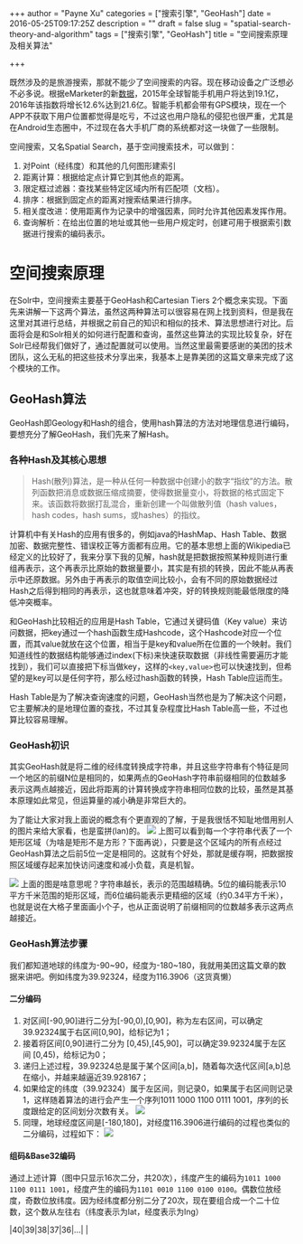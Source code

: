 +++
author = "Payne Xu"
categories = ["搜索引擎", "GeoHash"]
date = 2016-05-25T09:17:25Z
description = ""
draft = false
slug = "spatial-search-theory-and-algorithm"
tags = ["搜索引擎", "GeoHash"]
title = "空间搜索原理及相关算法"

+++



既然涉及的是旅游搜索，那就不能少了空间搜索的内容。现在移动设备之广泛想必不必多说。根据eMarketer的新[数据](http://www.chinabgao.com/stat/stats/39758.html)，2015年全球智能手机用户将达到19.1亿，2016年该指数将增长12.6%达到21.6亿。智能手机都会带有GPS模块，现在一个APP不获取下用户位置都觉得是吃亏，不过这也用户隐私的侵犯也很严重，尤其是在Android生态圈中，不过现在各大手机厂商的系统都对这一块做了一些限制。

空间搜索，又名Spatial Search，基于空间搜索技术，可以做到：

<!--more-->

1. 对Point（经纬度）和其他的几何图形建索引
2. 距离计算：根据给定点计算它到其他点的距离。
3. 限定框过滤器：查找某些特定区域内所有匹配项（文档）。
4. 排序：根据到固定点的距离对搜索结果进行排序。
5. 相关度改进：使用距离作为记录中的增强因素，同时允许其他因素发挥作用。
6. 查询解析：在给出位置的地址或其他一些用户规定时，创建可用于根据索引数据进行搜索的编码表示。

# 空间搜索原理
在Solr中，空间搜索主要基于GeoHash和Cartesian Tiers 2个概念来实现。下面先来讲解一下这两个算法，虽然这两种算法可以很容易在网上找到资料，但是我在这里对其进行总结，并根据之前自己的知识和相似的技术、算法思想进行对比。后面将会是和Solr相关的如何进行配置和查询，虽然这些算法的实现比较复杂，好在Solr已经帮我们做好了，通过配置就可以使用。当然这里最需要感谢的美团的技术团队，这么无私的把这些技术分享出来，我基本上是靠美团的这篇文章来完成了这个模块的工作。

## GeoHash算法
GeoHash即Geology和Hash的组合，使用hash算法的方法对地理信息进行编码，要想充分了解GeoHash，我们先来了解Hash。
### 各种Hash及其核心思想
>Hash(散列)算法，是一种从任何一种数据中创建小的数字“指纹”的方法。散列函数把消息或数据压缩成摘要，使得数据量变小，将数据的格式固定下来。该函数将数据打乱混合，重新创建一个叫做散列值（hash values，hash codes，hash sums，或hashes）的指纹。

计算机中有关Hash的应用有很多的，例如java的HashMap、Hash Table、数据加密、数据完整性、错误校正等方面都有应用。它的基本思想上面的Wikipedia已经定义的比较好了，我来分享下我的见解，hash就是把数据按照某种规则进行重组再表示，这个再表示比原始的数据量要小，其实是有损的转换，因此不能从再表示中还原数据。另外由于再表示的取值空间比较小，会有不同的原始数据经过Hash之后得到相同的再表示，这也就意味着冲突，好的转换规则能最低限度的降低冲突概率。

和GeoHash比较相近的应用是Hash Table，它通过关键码值（Key value）来访问数据，把key通过一个hash函数生成Hashcode，这个Hashcode对应一个位置，而其value就放在这个位置，相当于是key和value所在位置的一个映射。我们知道线性的数据结构能够通过index(下标)来快速获取数据（非线性需要遍历才能找到），我们可以直接把下标当做key，这样的`<key,value>`也可以快速找到，但希望的是key可以是任何字符，那么经过hash函数的转换，Hash Table应运而生。

Hash Table是为了解决查询速度的问题，GeoHash当然也是为了解决这个问题，它主要解决的是地理位置的查找，不过其复杂程度比Hash Table高一些，不过也算比较容易理解。

### GeoHash初识
其实GeoHash就是将二维的经纬度转换成字符串，并且这些字符串有个特征是同一个地区的前缀N位是相同的，如果两点的GeoHash字符串前缀相同的位数越多表示这两点越接近，因此将距离的计算转换成字符串相同位数的比较，虽然是其基本原理如此常见，但运算量的减小确是非常巨大的。

为了能让大家对我上面说的概念有个更直观的了解，于是我很恬不知耻地借用别人的图片来给大家看，也是蛮拼(lan)的。
![](https://o364p1r5a.qnssl.com/blog/14641705440976.jpg)
上图可以看到每一个字符串代表了一个矩形区域（为啥是矩形不是方形？下面再说），只要是这个区域内的所有点经过GeoHash算法之后前5位一定是相同的。这就有个好处，那就是缓存啊，把数据按照区域缓存起来加快访问速度和减小负载，真是机智。

![](https://o364p1r5a.qnssl.com/blog/14641710035781.jpg)
上面的图是啥意思呢？字符串越长，表示的范围越精确。5位的编码能表示10平方千米范围的矩形区域，而6位编码能表示更精细的区域（约0.34平方千米），也就是说在大格子里面画小个子，也从正面说明了前缀相同的位数越多表示这两点越接近。
### GeoHash算法步骤
我们都知道地球的纬度为-90~90，经度为-180~180，我就用美团这篇文章的数据来讲吧。例如纬度为39.92324，经度为116.3906（这货真懒）
#### 二分编码
1) 对区间[-90,90]进行二分为[-90,0),[0,90]，称为左右区间，可以确定39.92324属于右区间[0,90]，给标记为1；
2) 接着将区间[0,90]进行二分为 [0,45),[45,90]，可以确定39.92324属于左区间 [0,45)，给标记为0；
3) 递归上述过程，39.92324总是属于某个区间[a,b]，随着每次迭代区间[a,b]总在缩小，并越来越逼近39.928167；
4) 如果给定的纬度（39.92324）属于左区间，则记录0，如果属于右区间则记录1，这样随着算法的进行会产生一个序列1011 1000 1100 0111 1001，序列的长度跟给定的区间划分次数有关。
![](https://o364p1r5a.qnssl.com/blog/14641716776526.png)
5) 同理，地球经度区间是[-180,180]，对经度116.3906进行编码的过程也类似的二分编码，过程如下：
![](https://o364p1r5a.qnssl.com/blog/14641717242233.png)
#### 组码&Base32编码
通过上述计算（图中只显示16次二分，共20次），纬度产生的编码为`1011 1000 1100 0111 1001`，经度产生的编码为`1101 0010 1100 0100 0100`。偶数位放经度，奇数位放纬度。因为经纬度都分别二分了20次，现在要组合成一个二十位数，这个数从左往右（纬度表示为lat，经度表示为lng）


|40|39|38|37|36|...|
|